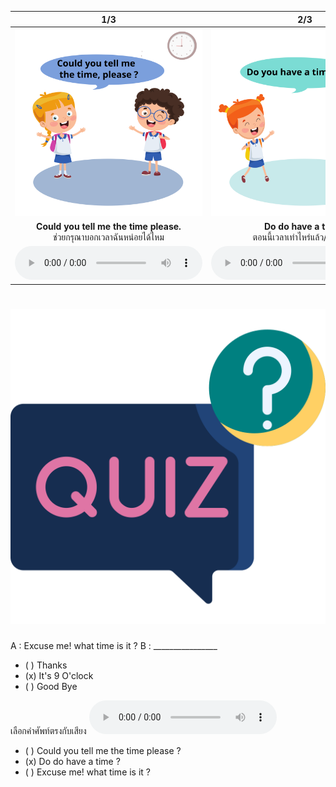 <div class="carrousel">


|1/3|2/3|3/3|
| :----: | :----: | :----: |
|![](/media/img/time__Could&#x20;you&#x20;tell&#x20;me&#x20;the&#x20;time&#x20;please.svg)|![](/media/img/time__Do&#x20;do&#x20;have&#x20;a&#x20;time.svg)|![](/media/img/time__Excuse&#x20;me!&#x20;What&#x20;time&#x20;is&#x20;it.svg)|
|**Could you tell me the time please.**<br>ช่วยกรุณาบอกเวลาฉันหน่อยได้ไหม|**Do do have a time?**<br>ตอนนี้เวลาเท่าไหร่แล้ว/กี่โมงแล้ว|**Excuse me! What time is it.**<br>ขอโทษนะครับ/คะ ตอนนี้กี่โมงแล้ว|
|![](/media/audio/Could&#x20;you&#x20;tell&#x20;me&#x20;the&#x20;time&#x20;please.mp3)|![](/media/audio/Do&#x20;do&#x20;have&#x20;a&#x20;time.mp3)|![](/media/audio/Excuse&#x20;me!&#x20;What&#x20;time&#x20;is&#x20;it.mp3)|

</div>



# ![icon](/media/icons/quiz.svg) 


A : Excuse me! what time is it ?
B : ________________ 

 - ( ) Thanks
 - (x) It's 9 O'clock
 - ( ) Good Bye


เลือกคำศัพท์ตรงกับเสียง ![](/media/audio/Do&#x20;do&#x20;have&#x20;a&#x20;time.mp3) 
 - ( ) Could you tell me the time please ?
 - (x) Do do have a time ?
 - ( ) Excuse me! what time is it ?



